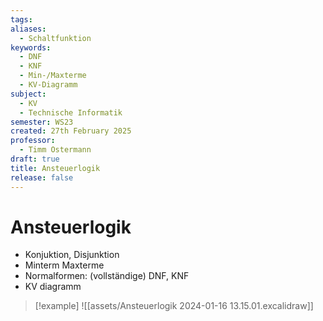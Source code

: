 ```yaml
---
tags: 
aliases:
  - Schaltfunktion
keywords:
  - DNF
  - KNF
  - Min-/Maxterme
  - KV-Diagramm
subject:
  - KV
  - Technische Informatik
semester: WS23
created: 27th February 2025
professor:
  - Timm Ostermann
draft: true
title: Ansteuerlogik
release: false
---
```


# Ansteuerlogik

- Konjuktion, Disjunktion
- Minterm Maxterme
- Normalformen: (vollständige) DNF, KNF
- KV diagramm

> [!example]
> ![[assets/Ansteuerlogik 2024-01-16 13.15.01.excalidraw]]